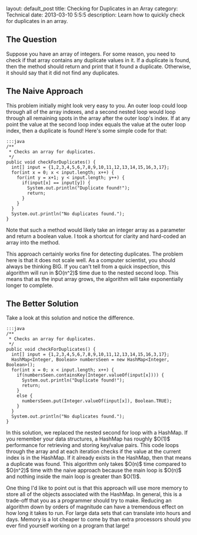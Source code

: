 layout: default_post
title: Checking for Duplicates in an Array
category: Technical
date: 2013-03-10 5:5:5
description: Learn how to quickly check for duplicates in an array.

<h2>The Question</h2>
<p>Suppose you have an array of integers.  For some reason, you need to check if that array contains any duplicate values in it.  If a duplicate is found, then the method should return and print that it found a duplicate.  Otherwise, it should say that it did not find any duplicates.</p>

<h2>The Naive Approach</h2>
<p>This problem initially might look very easy to you.  An outer loop could loop through all of the array indexes, and a second nested loop would loop through all remaining spots in the array after the outer loop's index.  If at any point the value at the second loop index equals the value at the outer loop index, then a duplicate is found!  Here's some simple code for that:</p>

	:::java
	/**
	 * Checks an array for duplicates.
	 */
	public void checkForDuplicates() {
	  int[] input = {1,2,3,4,5,6,7,8,9,10,11,12,13,14,15,16,3,17};
	  for(int x = 0; x < input.length; x++) {
	    for(int y = x+1; y < input.length; y++) {
	      if(input[x] == input[y]) {
	        System.out.println("Duplicate found!");
	        return;
	      }
	    }
	  }
	  System.out.println("No duplicates found.");
	}

<p>Note that such a method would likely take an integer array as a parameter and return a boolean value.  I took a shortcut for clarity and hard-coded an array into the method.</p>

<p>This approach certainly works fine for detecting duplicates.  The problem here is that it does not scale well.  As a computer scientist, you should always be thinking BIG.  If you can't tell from a quick inspection, this algorithm will run in $O(n^2)$ time due to the nested second loop.  This means that as the input array grows, the algorithm will take exponentially longer to complete.</p>

<h2>The Better Solution</h2>
<p>Take a look at this solution and notice the difference.</p>

	:::java
	/**
	 * Checks an array for duplicates.
	 */
	public void checkForDuplicates() {
	  int[] input = {1,2,3,4,5,6,7,8,9,10,11,12,13,14,15,16,3,17};
	  HashMap<Integer, Boolean> numbersSeen = new HashMap<Integer, Boolean>();
	  for(int x = 0; x < input.length; x++) {
	    if(numbersSeen.containsKey(Integer.valueOf(input[x]))) {
	      System.out.println("Duplicate found!");
	      return;
	    }
	    else {
	      numbersSeen.put(Integer.valueOf(input[x]), Boolean.TRUE);
	    }
	  }
	  System.out.println("No duplicates found.");
	}

<p>In this solution, we replaced the nested second for loop with a HashMap.  If you remember your data structures, a HashMap has roughly $O(1)$ performance for retrieving and storing key/value pairs.  This code loops through the array and at each iteration checks if the value at the current index is in the HashMap.  If it already exists in the HashMap, then that means a duplicate was found.  This algorithm only takes $O(n)$ time compared to $O(n^2)$ time with the naive approach because the main loop is $O(n)$ and nothing inside the main loop is greater than $O(1)$.</p>

<p>One thing I'd like to point out is that this approach will use more memory to store all of the objects associated with the HashMap.  In general, this is a trade-off that you as a programmer should try to make.  Reducing an algorithm down by orders of magnitude can have a tremendous effect on how long it takes to run.  For large data sets that can translate into hours and days.  Memory is a lot cheaper to come by than extra processors should you ever find yourself working on a program that large!</p>